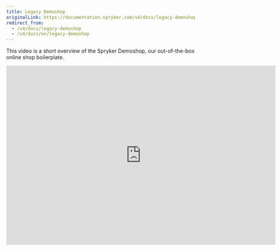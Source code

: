 ```yaml
---
title: Legacy Demoshop
originalLink: https://documentation.spryker.com/v4/docs/legacy-demoshop
redirect_from:
  - /v4/docs/legacy-demoshop
  - /v4/docs/en/legacy-demoshop
---
```


This video is a short overview of the Spryker Demoshop, our out-of-the-box online shop boilerplate. 

<iframe src="https://fast.wistia.net/embed/iframe/n757g61f8o" title="Legacy Demo Shop" allowtransparency="true" frameborder="0" scrolling="no" class="wistia_embed" name="wistia_embed" allowfullscreen="0" mozallowfullscreen="0" webkitallowfullscreen="0" oallowfullscreen="0" msallowfullscreen="0" width="720" height="480"></iframe>

